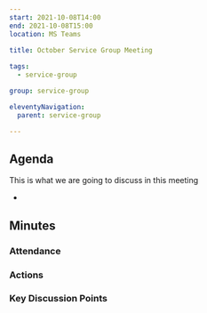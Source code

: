 ```yaml
---
start: 2021-10-08T14:00
end: 2021-10-08T15:00
location: MS Teams
 
title: October Service Group Meeting

tags:
  - service-group

group: service-group

eleventyNavigation:
  parent: service-group

---
```


## Agenda

This is what we are going to discuss in this meeting

*

## Minutes

### Attendance

### Actions
    
### Key Discussion Points

